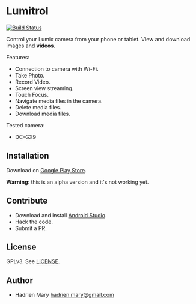 # Lumitrol
[![Build Status](https://travis-ci.com/hadim/lumitrol.svg?branch=master)](https://travis-ci.com/hadim/lumitrol)

Control your Lumix camera from your phone or tablet. View and download images and **videos**.

Features:

- Connection to camera with Wi-Fi.
- Take Photo.
- Record Video.
- Screen view streaming.
- Touch Focus.
- Navigate media files in the camera.
- Delete media files.
- Download media files.

Tested camera:

- DC-GX9

## Installation

Download on [Google Play Store](https://play.google.com/store/apps/details?id=org.hadim.lumitrol).

**Warning**: this is an alpha version and it's not working yet.

## Contribute

- Download and install [Android Studio](https://developer.android.com/studio).
- Hack the code.
- Submit a PR.

## License

GPLv3. See [LICENSE](./LICENSE).

## Author

- Hadrien Mary <hadrien.mary@gmail.com>
